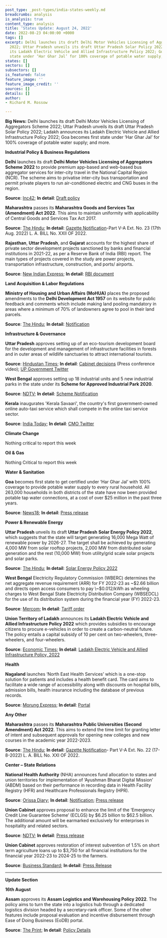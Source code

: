 ```yaml
---
post_type: _post-types/india-states-weekly.md
breadcrumbs: analysis
is_analysis: true
content_type: analysis
title: 'States Update: August 24, 2022'
date: 2022-08-23 04:00:00 +0000
tags: []
excerpt: Delhi launches its draft Delhi Motor Vehicles Licensing of Aggregators Scheme
  2022; Uttar Pradesh unveils its draft Uttar Pradesh Solar Policy 2022; Ladakh announces
  its Ladakh Electric Vehicle and Allied Infrastructure Policy 2022; Goa becomes first
  state under ‘Har Ghar Jal’ for 100% coverage of potable water supply; and more.
states: []
sectors: []
subsectors: []
is_featured: false
feature_image: ''
feature_image_credit: ''
sources: []
details: []
author:
- Richard M. Rossow

---
```

**Big News:** Delhi launches its draft Delhi Motor Vehicles Licensing of Aggregators Scheme 2022; Uttar Pradesh unveils its draft Uttar Pradesh Solar Policy 2022; Ladakh announces its Ladakh Electric Vehicle and Allied Infrastructure Policy 2022; Goa becomes first state under ‘Har Ghar Jal’ for 100% coverage of potable water supply; and more.

**Industrial Policy & Business Regulations**

**Delhi** launches its draft **Delhi Motor Vehicles Licensing of Aggregators Scheme 2022** to provide premium app-based and web-based bus aggregator services for inter-city travel in the National Capital Region (NCR). The scheme aims to privatise inter-city bus transportation and permit private players to run air-conditioned electric and CNG buses in the region.

**Source**: [Inc42](https://inc42.com/buzz/delhi-govt-releases-draft-policy-to-start-premium-app-based-bus-aggregator-services-in-ncr/); **In detail**: [Draft policy](https://transport.delhi.gov.in/sites/default/files/All-PDF/DocScanner%2018-Aug-2022%203-12%20pm.pdf)

**Maharashtra** passes its **Maharashtra Goods and Services Tax (Amendment) Act 2022**. This aims to maintain uniformity with applicability of Central Goods and Services Tax Act 2017.

**Source**: [The Hindu](https://www.thehindu.com/news/cities/mumbai/maharashtra-assembly-passes-amends-gst-and-state-public-university-act/article65783825.ece); **In detail**: [Gazette Notification](https://acrobat.adobe.com/id/urn:aaid:sc:VA6C2:ccdab71f-7b24-4bbe-a9d4-f624310e66ff)-Part V-A Ext. No. 23 (17th Aug. 2022) L. A. BILL No. XXII OF 2022.

**Rajasthan**, **Uttar Pradesh**, and **Gujarat** accounts for the highest share of private sector development projects sanctioned by banks and financial institutions in 2021-22, as per a Reserve Bank of India (RBI) report. The main types of projects covered in the study are power projects, transportation infrastructure, construction, and ports/ airports.

**Source**: [New Indian Express](https://www.newindianexpress.com/business/2022/aug/19/rajasthan-accounsfor-highest-share-in-cost-of-projects-sanctioned-by-banks-in-fy22-rbi-article-2489213.html); **In detail**: [RBI document](https://rbidocs.rbi.org.in/rdocs/Bulletin/PDFs/05_PCIG1808202225506D257434449CBC572C36BF13F073.PDF)

**Land Acquisition & Labor Regulations**

**Ministry of Housing and Urban Affairs (MoHUA)** places the proposed amendments to the **Delhi Development Act 1957** on its website for public feedback and comments which include making land pooling mandatory in areas where a minimum of 70% of landowners agree to pool in their land parcels.

**Source**: [The Hindu](https://www.thehindu.com/news/cities/Delhi/mohua-shares-proposed-amendments-to-boost-land-pooling/article65784951.ece); **In detail**: [Notification](https://mohua.gov.in/upload/whatsnew/62fe068ebd8a8DDA-Act-English.pdf)

**Infrastructure & Governance**

**Uttar Pradesh** approves setting up of an eco-tourism development board for the development and management of infrastructure facilities in forests and in outer areas of wildlife sanctuaries to attract international tourists.

**Source**: [Hindustan Times](https://www.hindustantimes.com/cities/lucknow-news/up-cabinet-approves-setting-up-of-eco-tourism-development-board-101660672418935.html); **In detail**: [Cabinet decisions](https://twitter.com/UPGovt/status/1559439687277690880) (Press conference video); [UP Government Twitter](https://twitter.com/UPGovt/status/1559552184534331395)

**West Bengal** approves setting up 18 industrial units and 5 new industrial parks in the state under its **Scheme for Approved Industrial Park 2020**.

**Source**: [NDTV](https://www.ndtv.com/india-news/18-new-industrial-units-five-parks-to-be-set-up-in-bengal-min-3266902); **In detail**: [Scheme Notification](https://acrobat.adobe.com/id/urn:aaid:sc:VA6C2:d22b3e87-6e95-42a1-b118-eb6201f9d598)

**Kerala** inaugurates 'Kerala Savaari', the country's first government-owned online auto-taxi service which shall compete in the online taxi service sector.

**Source**: [India Today](https://www.indiatoday.in/india/story/country-first-government-owned-online-taxi-service-kerala-savaari-launched-kerala-1989524-2022-08-18); **In detail**: [CMO Twitter](https://twitter.com/CMOKerala/status/1559903575933091840)

**Climate Change**

Nothing critical to report this week

**Oil & Gas**

Nothing Critical to report this week

**Water & Sanitation**

**Goa** becomes first state to get certified under ‘Har Ghar Jal’ with 100% coverage to provide potable water supply to every rural household. All 263,000 households in both districts of the state have now been provided potable tap water connections, at a cost of over $25 million in the past three years.

**Source**: [News18](https://www.news18.com/news/india/har-ghar-jal-in-full-flow-goa-is-first-state-to-provide-tap-water-connections-to-all-2-6-lakh-rural-homes-5769499.html); **In detail**: [Press release](https://www.pib.gov.in/PressReleasePage.aspx?PRID=1852929)

**Power & Renewable Energy**

**Uttar Pradesh** unveils its draft **Uttar Pradesh** **Solar Energy Policy 2022**, which suggests that the state will target generating 16,000 Mega Watt of renewable power by 2026-27. The target shall be achieved by generating 4,000 MW from solar rooftop projects, 2,000 MW from distributed solar generation and the rest (10,000 MW) from utility/grid scale solar projects and solar parks.

**Source**: [The Hindu](https://www.thehindu.com/news/national/other-states/uttar-pradesh-eyes-to-develop-16000-mw-renewable-energy-capacity-by-2027/article65788284.ece); **In detail**: [Solar Energy Policy 2022](http://upneda.org.in/MediaGallery/Uttar_Pradesh_Solar_Energy_Policy2022_English_draft_one-07-08-22-final.pdf)

**West Bengal** Electricity Regulatory Commission (WBERC) determines the net aggregate revenue requirement (ARR) for FY 2022-23 as \~$2.66 billion and directs open access consumers to pay \~$0.012/kWh as wheeling charges to West Bengal State Electricity Distribution Company (WBSEDCL) for the use of its distribution system during the financial year (FY) 2022-23.

**Source**: [Mercom](https://mercomindia.com/open-access-consumers-west-bengal-pay-wheeling-charges-fy23/); **In detail**: [Tariff order](https://wberc.gov.in/sites/default/files/TP89WHEELING.pdf)

**Union Territory of Ladakh** announces its **Ladakh Electric Vehicle and Allied Infrastructure Policy 2022** which provides subsidies to encourage citizens to procure e-vehicles in order to create a carbon-neutral future. The policy entails a capital subsidy of 10 per cent on two-wheelers, three-wheelers, and four-wheelers.

**Source**: [Economic Times](https://auto.economictimes.indiatimes.com/news/industry/ladakh-rolls-out-ev-policy-with-subsidies-to-encourage-buyers/93680488); **In detail**: [Ladakh Electric Vehicle and Allied Infrastructure Policy, 2022](https://cdnbbsr.s3waas.gov.in/s395192c98732387165bf8e396c0f2dad2/uploads/2022/08/2022081947.pdf)

**Health**

**Nagaland** launches ‘North East Health Services’ which is a one-stop solution for patients and includes a health benefit card. The card aims to facilitate a wide range of accessibility along with discounts on hospital bills, admission bills, health insurance including the database of previous records.

**Source**: [Morung Express](https://morungexpress.com/ne-health-services-launched-in-nagaland); **In detail**: [Portal](https://nehealthservices.com/)

**Any Other**

**Maharashtra** passes its **Maharashtra Public Universities (Second Amendment) Act 2022**. This aims to extend the time limit for granting letter of intent and subsequent approvals for opening new colleges and new courses in the academic year 2022-2023.

**Source**: [The Hindu](https://www.thehindu.com/news/cities/mumbai/maharashtra-assembly-passes-amends-gst-and-state-public-university-act/article65783825.ece); **In detail**: [Gazette Notification](https://acrobat.adobe.com/id/urn:aaid:sc:VA6C2:fe9d804f-b9ad-4c51-8d34-7e058b3b560e)- Part V-A Ext. No. 22 (17-8-2022) L. A. BILL No. XXI OF 2022.

**Center – State Relations**

**National Health Authority** (NHA) announces fund allocation to states and union territories for implementation of ‘Ayushman Bharat Digital Mission’ (ABDM) based on their performance in recording data in Health Facility Registry (HFR) and Healthcare Professionals Registry (HPR).

**Source**: [Orissa Diary](https://orissadiary.com/national-health-authority-announces-performance-based-fund-allocation-for-strengthening-the-registries-of-healthcare-professionals-and-health-facilities-at-state-ut-level/); **In detail**: [Notification](https://acrobat.adobe.com/id/urn:aaid:sc:VA6C2:25b1cbb4-4b3d-413a-b265-396688ab3795); [Press release](https://pib.gov.in/PressReleaseIframePage.aspx?PRID=1852294)

**Union Cabinet** approves proposal to enhance the limit of the ‘Emergency Credit Line Guarantee Scheme’ (ECLGS) by $6.25 billion to $62.5 billion. The additional amount will be earmarked exclusively for enterprises in hospitality and related sectors.

**Source**: [NDTV](https://www.ndtv.com/business/emergency-credit-line-guarantee-scheme-corpus-increased-by-rs-50-000-crore-3262081); **In detail**: [Press release](https://pib.gov.in/PressReleasePage.aspx?PRID=1852527)

**Union Cabinet** approves restoration of interest subvention of 1.5% on short term agriculture loans up to $3,750 for all financial institutions for the financial year 2022-23 to 2024-25 to the farmers.

**Source**: [Business Standard](https://www.business-standard.com/article/news-cm/cabinet-oks-interest-subvention-of-1-5-per-annum-on-short-term-agriculture-loan-upto-rs-3-lakh-122081800179_1.html); **In detail**: [Press Release](https://pib.gov.in/PressReleasePage.aspx?PRID=1852523)

***

**Update Section**

**16th August**

**Assam** approves its **Assam Logistics and Warehousing Policy 2022**. The policy aims to turn the state into a logistics hub through a dedicated logistics division headed by a secretary-rank officer. Some of the other features include proposal evaluation and incentive disbursement through Ease of Doing Business (EoDB) portal.

**Source**: [The Print](https://theprint.in/india/assam-cabinet-okays-policy-to-turn-state-into-logistics-hub/1074959/); **In detail**: [Policy Details](https://industriescom.assam.gov.in/sites/default/files/swf_utility_folder/departments/industries_com_oid_4/portlet/level_2/assam_logistics_and_warehousing_policy_2022.pdf)